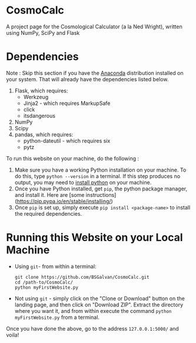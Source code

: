 # CosmoCalc
A project page for the Cosmological Calculator (a la Ned Wright), written using NumPy, SciPy and Flask

# Dependencies
Note : Skip this section if you have the [Anaconda](https://www.anaconda.com/distribution/) distribution installed on your system. That will already have the dependencies listed below.

1. Flask, which requires:
	* Werkzeug
	* Jinja2 - which requires MarkupSafe
	* click
	* itsdangerous
2. NumPy
3. Scipy
4. pandas, which requires:
	* python-dateutil - which requires six
	* pytz

To run this website on your machine, do the following : 
1. Make sure you have a working Python installation on your machine. To do this, type `python --version` in a terminal. If this step produces no output, you may need to [install python](https://www.python.org/downloads/) on your machine. 
2. Once you have Python installed, get `pip`, the python package manager, and install it. Here are [some instructions] (https://pip.pypa.io/en/stable/installing/)
3. Once `pip` is set up, simply execute `pip install <package-name>` to install the required dependencies.

# Running this Website on your Local Machine

- Using `git`- from within a terminal:
	~~~~
	git clone https://github.com/BSGalvan/CosmoCalc.git
	cd /path-to/CosmoCalc/
	python myFirstWebsite.py
	~~~~
- Not using `git` - simply click on the "Clone or Download" button on the landing page, and then click on "Download ZIP". Extract the directory where you want it, and from within execute the command `python myFirstWebsite.py` from a terminal.

Once you have done the above, go to the address `127.0.0.1:5000/` and voila!
 
